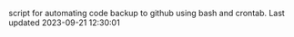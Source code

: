 script for automating code backup to github using bash and crontab. Last updated 2023-09-21 12:30:01
